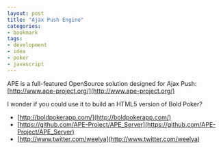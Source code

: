 ```yaml
---
layout: post
title: "Ajax Push Engine"
categories:
- bookmark
tags:
- development
- idea
- poker
- javascript
---
```

APE is a full-featured OpenSource solution designed for Ajax Push: [http://www.ape-project.org/](http://www.ape-project.org/)

I wonder if you could use it to build an HTML5 version of Bold Poker?

* [http://boldpokerapp.com/](http://boldpokerapp.com/)
* [https://github.com/APE-Project/APE_Server](https://github.com/APE-Project/APE_Server)
* [http://www.twitter.com/weelya](http://www.twitter.com/weelya)